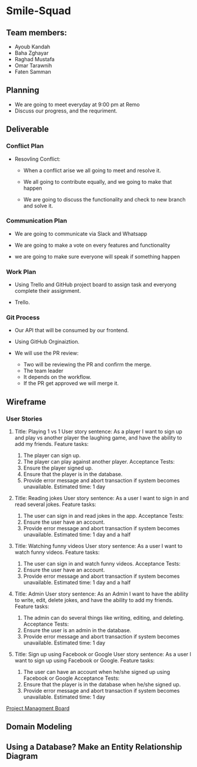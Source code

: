 # Smile-Squad

## Team members:
- Ayoub Kandah
- Baha Zghayar
- Raghad Mustafa
- Omar Tarawnih
- Faten Samman

## Planning

- We are going to meet everyday at 9:00 pm at Remo
- Discuss our progress, and the requriment.

## Deliverable

### Conflict Plan

- Resovling Conflict:

  - When a conflict arise we all going to meet and resolve it.

  - We all going to contribute equally, and we going to make that happen

  - We are going to discuss the functionality and check to new branch and solve it.

### Communication Plan

- We are going to communicate via Slack and Whatsapp

- We are going to make a vote on every features and functionality

- we are going to make sure everyone will speak if something happen

### Work Plan

- Using Trello and GitHub project board to assign task and everyong complete their assignment.

- Trello.

### Git Process

- Our API that will be consumed by our frontend.

- Using GitHub Orginaiztion.

- We will use the PR review:
  - Two will be reviewing the PR and confirm the merge.
  - The team leader
  - It depends on the workflow.
  - If the PR get approved we will merge it.

## Wireframe

### User Stories
1.	Title: Playing 1 vs 1 
    User story sentence: As a player I want to sign up and play vs another player the laughing game, and have the ability to add my friends.
    Feature tasks: 
    1.	The player can sign up.
    2.	The player can play against another player.
    Acceptance Tests: 
    1.	Ensure the player signed up.
    2.	Ensure that the player is in the database.
    3.	Provide error message and abort transaction if system becomes unavailable.
    Estimated time: 1 day 

2. Title: Reading jokes
    User story sentence: As a user I want to sign in and read several jokes.
    Feature tasks: 
    1.	The user can sign in and read jokes in the app.
    Acceptance Tests: 
    1.	Ensure the user have an account.
    2.	Provide error message and abort transaction if system becomes unavailable.
    Estimated time: 1 day and a half

3.	Title: Watching funny videos
    User story sentence: As a user I want to watch funny videos.
    Feature tasks: 
    1.	The user can sign in and watch funny videos. 
    Acceptance Tests: 
    1.	Ensure the user have an account.
    2.	Provide error message and abort transaction if system becomes unavailable.
    Estimated time: 1 day and a half

4.	Title: Admin
    User story sentence: As an Admin I want to have the ability to write, edit, delete jokes, and have the ability to add my friends.
    Feature tasks: 
    1.	The admin can do several things like writing, editing, and deleting.
    Acceptance Tests: 
    1.	Ensure the user is an admin in the database.
    2.	Provide error message and abort transaction if system becomes unavailable.
    Estimated time: 1 day

5.	Title: Sign up using Facebook or Google
    User story sentence: As a user I want to sign up using Facebook or Google.
    Feature tasks: 
    1.	The user can have an account when he/she signed up using Facebook or Google
    Acceptance Tests: 
    1.	Ensure that the player is in the database when he/she signed up.
    2.	 Provide error message and abort transaction if system becomes unavailable.
    Estimated time: 1 day

[Project Managment Board](https://trello.com/b/2Z0xuYDT/smile-squad-code401-project)

## Domain Modeling


## Using a Database? Make an Entity Relationship Diagram